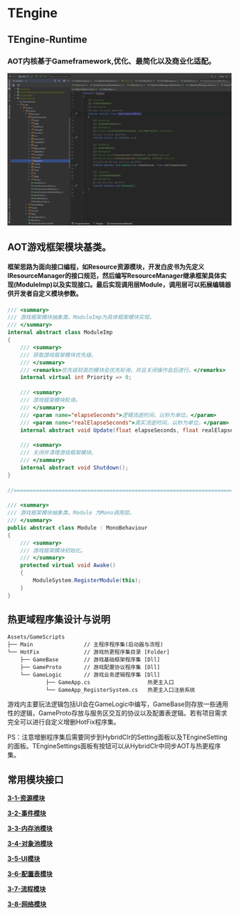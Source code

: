 # TEngine

## TEngine-Runtime
### AOT内核基于Gameframework,优化、最简化以及商业化适配。
![image](src/2-1.png)

## AOT游戏框架模块基类。
#### 框架思路为面向接口编程，如Resource资源模块，开发白皮书为先定义IResourceManager的接口规范，然后编写ResourceManager继承框架具体实现(ModuleImp)以及实现接口。最后实现调用层Module，调用层可以拓展编辑器供开发者自定义模块参数。
``` csharp
/// <summary>
/// 游戏框架模块抽象类。ModuleImp为具体框架模块实现。
/// </summary>
internal abstract class ModuleImp
{
    /// <summary>
    /// 获取游戏框架模块优先级。
    /// </summary>
    /// <remarks>优先级较高的模块会优先轮询，并且关闭操作会后进行。</remarks>
    internal virtual int Priority => 0;

    /// <summary>
    /// 游戏框架模块轮询。
    /// </summary>
    /// <param name="elapseSeconds">逻辑流逝时间，以秒为单位。</param>
    /// <param name="realElapseSeconds">真实流逝时间，以秒为单位。</param>
    internal abstract void Update(float elapseSeconds, float realElapseSeconds);

    /// <summary>
    /// 关闭并清理游戏框架模块。
    /// </summary>
    internal abstract void Shutdown();
}

//=====================================================================//

/// <summary>
/// 游戏框架模块抽象类。Module 为Mono调用层。
/// </summary>
public abstract class Module : MonoBehaviour
{
    /// <summary>
    /// 游戏框架模块初始化。
    /// </summary>
    protected virtual void Awake()
    {
        ModuleSystem.RegisterModule(this);
    }
}
```

## 热更域程序集设计与说明
```
Assets/GameScripts
├── Main                // 主程序程序集(启动器与流程)
└── HotFix              // 游戏热更程序集目录 [Folder]
    ├── GameBase        // 游戏基础框架程序集 [Dll]
    ├── GameProto       // 游戏配置协议程序集 [Dll]
    └── GameLogic       // 游戏业务逻辑程序集 [Dll]
            ├── GameApp.cs                  热更主入口
            └── GameApp_RegisterSystem.cs   热更主入口注册系统
```
游戏内主要玩法逻辑包括UI会在GameLogic中编写，GameBase则存放一些通用性的逻辑，GameProto存放与服务区交互的协议以及配置表逻辑。若有项目需求完全可以进行自定义增删HotFix程序集。

PS：注意增删程序集后需要同步到HybridClr的Setting面板以及TEngineSetting的面板。TEngineSettings面板有按钮可以从HybridClr中同步AOT与热更程序集。

## 常用模块接口

<strong>[3-1-资源模块](./3-1-资源模块.md)<strong>

<strong>[3-2-事件模块](./3-2-事件模块.md)<strong>

<strong>[3-3-内存池模块](./3-3-内存池模块.md)<strong>

<strong>[3-4-对象池模块](./3-4-对象池模块.md)<strong>

<strong>[3-5-UI模块](./3-5-UI模块.md)<strong>

<strong>[3-6-配置表模块](./3-6-配置表模块.md)<strong>

<strong>[3-7-流程模块](./3-7-流程模块.md)<strong>

<strong>[3-8-网络模块](./3-8-网络模块.md)<strong>
